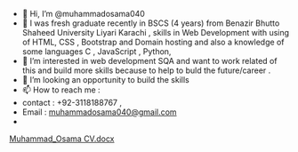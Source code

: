 - 👋 Hi, I’m @muhammadosama040
- 👀 I was fresh graduate recently in BSCS (4 years) from Benazir Bhutto Shaheed University Liyari Karachi , skills in Web Development with using of HTML, CSS , Bootstrap and Domain hosting and also a knowledge of some languages C , JavaScript , Python, 
- 🌱 I’m interested in web development SQA and want to work related of this and build more skills because to help to buld the future/career .
- 💞️ I’m looking an opportunity to build the skills
- 📫 How to reach me : 
- contact : +92-3118188767 ,    
- Email : muhammadosama040@gmail.com
- 

<!---
muhammadosama040/muhammadosama040 is a ✨ special ✨ repository because its `README.md` (this file) appears on your GitHub profile.
You can click the Preview link to take a look at your changes.
--->
[Muhammad_Osama CV.docx](https://github.com/muhammadosama040/muhammadosama040/files/8255559/Muhammad_Osama.CV.docx)
